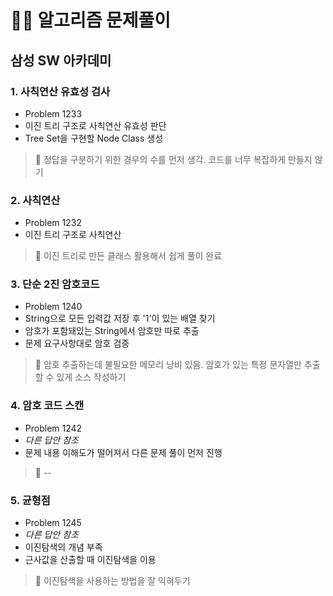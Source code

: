 # 🧑‍💻 알고리즘 문제풀이

## 삼성 SW 아카데미
### 1. 사칙연산 유효성 검사
- Problem 1233
- 이진 트리 구조로 사칙연산 유효성 판단
- Tree Set을 구현할 Node Class 생성
> 📍 정답을 구분하기 위한 경우의 수를 먼저 생각. 코드를 너무 복잡하게 만들지 않기

### 2. 사칙연산
- Problem 1232
- 이진 트리 구조로 사칙연산
> 📍 이진 트리로 만든 클래스 활용해서 쉽게 풀이 완료

### 3. 단순 2진 암호코드
- Problem 1240
- String으로 모든 입력값 저장 후 '1'이 있는 배열 찾기
- 암호가 포함돼있는 String에서 암호만 따로 추출
- 문제 요구사항대로 암호 검증
> 📍 암호 추출하는데 불필요한 메모리 낭비 있음. 암호가 있는 특정 문자열만 추출할 수 있게 소스 작성하기

### 4. 암호 코드 스캔
- Problem 1242
- *다른 답안 참조*
- 문제 내용 이해도가 떨어져서 다른 문제 풀이 먼저 진행
> 📍 --

### 5. 균형점
- Problem 1245
- *다른 답안 참조*
- 이진탐색의 개념 부족
- 근사값을 산출할 때 이진탐색을 이용
> 📍 이진탐색을 사용하는 방법을 잘 익혀두기